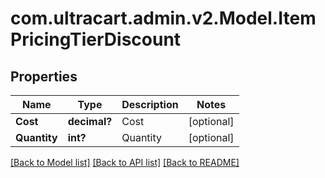 # com.ultracart.admin.v2.Model.ItemPricingTierDiscount
## Properties

Name | Type | Description | Notes
------------ | ------------- | ------------- | -------------
**Cost** | **decimal?** | Cost | [optional] 
**Quantity** | **int?** | Quantity | [optional] 


[[Back to Model list]](../README.md#documentation-for-models) [[Back to API list]](../README.md#documentation-for-api-endpoints) [[Back to README]](../README.md)

